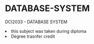 # DATABASE-SYSTEM
DCI2033 - DATABASE SYSTEM

<li>this subject was taken during diploma</li>
<li>Degree trasnfer credit</li>
